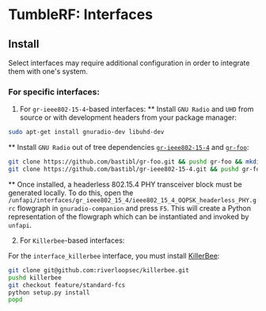 TumbleRF: Interfaces
===

## Install

Select interfaces may require additional configuration in order to integrate them with one's system.  

### For specific interfaces:

1. For `gr-ieee802-15-4`-based interfaces:
** Install `GNU Radio` and `UHD` from source or with development headers from your package manager:
```bash
sudo apt-get install gnuradio-dev libuhd-dev
```
** Install `GNU Radio` out of tree dependencies [`gr-ieee802-15-4`](https://github.com/bastibl/gr-ieee802-15-4) and [`gr-foo`](https://github.com/bastibl/gr-foo):
```bash
git clone https://github.com/bastibl/gr-foo.git && pushd gr-foo && mkdir build && cd build && cmake ../ && make -j8 && sudo make install && sudo ldconfig && popd
git clone https://github.com/bastibl/gr-ieee802-15-4.git && pushd gr-foo && mkdir build && cd build && cmake ../ && make -j8 && sudo make install && sudo ldconfig && popd
```
** Once installed, a headerless 802.15.4 PHY transceiver block must be generated locally.  To do this, open the `/unfapi/interfaces/gr_ieee802_15_4/ieee802_15_4_OQPSK_headerless_PHY.grc` flowgraph in `gnuradio-companion` and press `F5`.  This will create a Python representation of the flowgraph which can be instantiated and invoked by `unfapi`.

2. For `Killerbee`-based interfaces:

For the `interface_killerbee` interface, you must install [KillerBee](https://github.com/riverloopsec/killerbee):
```bash
git clone git@github.com:riverloopsec/killerbee.git
pushd killerbee
git checkout feature/standard-fcs
python setup.py install
popd
```
